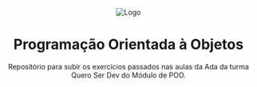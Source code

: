 
<div align="center">

![Logo](https://lms-ada-assets.s3.sa-east-1.amazonaws.com/logo_text.svg)


# Programação Orientada à Objetos

Repositório para subir os exercícios passados nas aulas da Ada da turma Quero Ser Dev do Módulo de POO.

</div>
